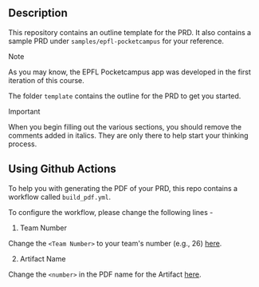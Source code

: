 ## Description

This repository contains an outline template for the PRD.
It also contains a sample PRD under `samples/epfl-pocketcampus` for your reference.

>[!NOTE]
>As you may know, the EPFL Pocketcampus app was developed in the first iteration
>of this course. 

The folder `template` contains the outline for the PRD to get you started.

>[!IMPORTANT]
> When you begin filling out the various sections, you should remove the
> comments added in italics. They are only there to help start your thinking
> process.

## Using Github Actions

To help you with generating the PDF of your PRD, this repo contains a workflow called `build_pdf.yml`.

To configure the workflow, please change the following lines - 

1. Team Number

Change the `<Team Number>` to your team's number (e.g., 26) [here](.github/workflows/build_pdf.yml#40).

2. Artifact Name 

Change the `<number>` in the PDF name for the Artifact [here](.github/workflows/build_pdf.yml#46).
